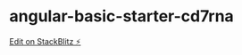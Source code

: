 # angular-basic-starter-cd7rna

[Edit on StackBlitz ⚡️](https://stackblitz.com/edit/angular-basic-starter-cd7rna)